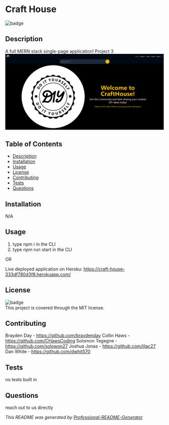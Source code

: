 <h1 text-align="center">Craft House</h1>
  
![badge](https://img.shields.io/badge/license-MIT-brightgreen)<br>

## Description
A full MERN stack single-page application! Project 3
![home-page](/assets/imgs/homepage.png "Home Page")

## Table of Contents
- [Description](#description)
- [Installation](#installation)
- [Usage](#usage)
- [License](#license)
- [Contributing](#contributing)
- [Tests](#tests)
- [Questions](#questions)

## Installation
N/A

## Usage
1. type npm i in the CLI
2. type npm run start in the CLI

OR

Live deployed application on Heroku:
https://craft-house-333df780d3f8.herokuapp.com/

## License
![badge](https://img.shields.io/badge/license-MIT-brightgreen)
<br>
This project is covered through the MIT license. 

## Contributing
Brayden Day - https://github.com/braydenday
Collin Haws - https://github.com/CHawsCoding
Solomon Tegegne - https://github.com/solowon27
Joshua Jonas - https://github.com/lilac27
Dan White - https://github.com/dwhit570

## Tests
no tests built in

## Questions
reach out to us directly<br>

_This README was generated by [Professional-README-Generator](https://github.com/braydenday/Professional-README-Generator)_
